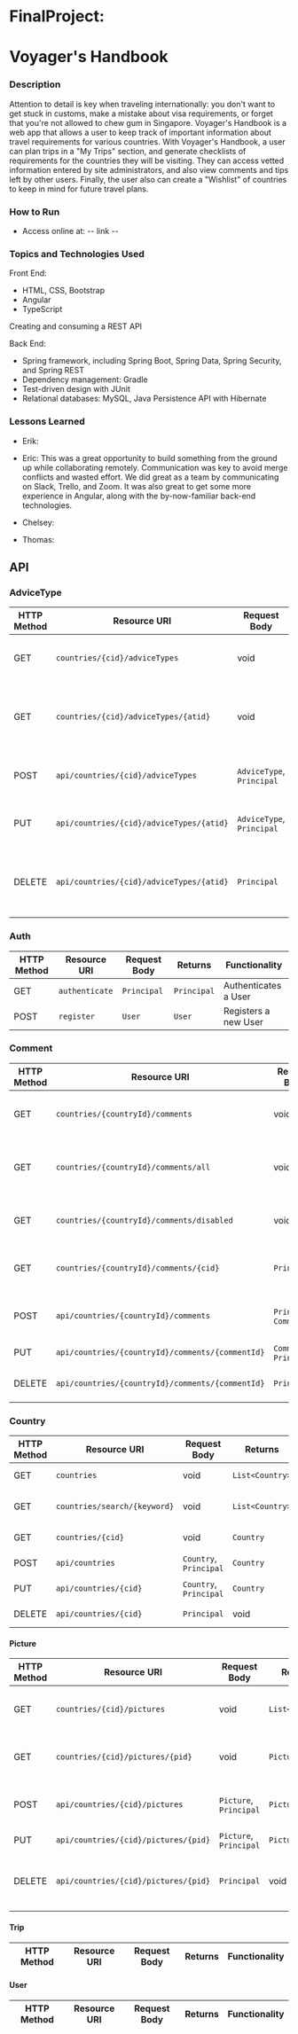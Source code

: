 # FinalProject:
# Voyager's Handbook

### Description
Attention to detail is key when traveling internationally: you don't want to get stuck in customs, make a mistake about visa requirements, or forget that you're not allowed to chew gum in Singapore. Voyager's Handbook is a web app that allows a user to keep track of important information about travel requirements for various countries. With Voyager's Handbook, a user can plan trips in a "My Trips" section, and generate checklists of requirements for the countries they will be visiting. They can access vetted information entered by site administrators, and also view comments and tips left by other users. Finally, the user also can create a "Wishlist" of countries to keep in mind for future travel plans.

### How to Run
* Access online at: -- link --

### Topics and Technologies Used
Front End:
* HTML, CSS, Bootstrap
* Angular
* TypeScript

Creating and consuming a REST API

Back End:
* Spring framework, including Spring Boot, Spring Data, Spring Security, and Spring REST
* Dependency management: Gradle
* Test-driven design with JUnit
* Relational databases: MySQL, Java Persistence API with Hibernate

### Lessons Learned
* Erik:

* Eric: This was a great opportunity to build something from the ground up while collaborating remotely. Communication was key to avoid merge conflicts and wasted effort. We did great as a team by communicating on Slack, Trello, and Zoom. It was also great to get some more experience in Angular, along with the by-now-familiar back-end technologies.

* Chelsey:

* Thomas:

## API
### AdviceType

| HTTP Method | Resource URI | Request Body | Returns | Functionality |
|-------------|--------------|--------------|---------|--------|
| GET | `countries/{cid}/adviceTypes` | void | `List<AdviceType>` | Gets all AdviceTypes for a given Country |
| GET | `countries/{cid}/adviceTypes/{atid}` | void | `AdviceType` | Get an AdviceType by Country ID and advice type ID |
| POST | `api/countries/{cid}/adviceTypes` | `AdviceType`, `Principal` | `AdviceType` | Create AdviceType for a given Country |
| PUT | `api/countries/{cid}/adviceTypes/{atid}` | `AdviceType`, `Principal` | `AdviceType` | Edit an AdviceType for a given Country | 
| DELETE | `api/countries/{cid}/adviceTypes/{atid}` | `Principal` | void | Delete AdviceType by Country ID and AdviceType ID |


### Auth

| HTTP Method | Resource URI | Request Body | Returns | Functionality |
|-------------|--------------|--------------|---------|--------|
| GET | `authenticate` | `Principal` | `Principal` | Authenticates a User |
| POST | `register` | `User` | `User` | Registers a new User |


### Comment

| HTTP Method | Resource URI | Request Body | Returns | Functionality |
|-------------|--------------|--------------|---------|--------|
| GET | `countries/{countryId}/comments` | void | `List<Comment>` | Get all enabled comments for a country |
| GET | `countries/{countryId}/comments/all` | void | `List<Comment>` | Get all comments for a country (including disabled) |
| GET | `countries/{countryId}/comments/disabled` | void | `List<Comment>` | Gets all disabled comments for a country |
| GET | `countries/{countryId}/comments/{cid}` | `Principal` | `Comment` | Get comment by country and comment ID |
| POST | `api/countries/{countryId}/comments` | `Principal`, `Comment` | `Comment` | Create a comment for a given country | 
| PUT | `api/countries/{countryId}/comments/{commentId}` | `Comment`, `Principal` | Edits a comment |
| DELETE | `api/countries/{countryId}/comments/{commentId}` | `Principal` | `boolean` | Deletes comment by ID |


### Country

| HTTP Method | Resource URI | Request Body | Returns | Functionality |
|-------------|--------------|--------------|---------|--------|
| GET | `countries` | void | `List<Country>` | Gets all countries |
| GET | `countries/search/{keyword}` | void | `List<Country>` | Search for country by keyword |
| GET | `countries/{cid}` | void | `Country` | Get a country by ID |
| POST | `api/countries` | `Country`, `Principal` | `Country` | Creates a new country |
| PUT | `api/countries/{cid}` | `Country`, `Principal` | `Country` | Edits a country |
| DELETE | `api/countries/{cid}` | `Principal` | void | Delete a country by ID |


#### Picture

| HTTP Method | Resource URI | Request Body | Returns | Functionality |
|-------------|--------------|--------------|---------|--------|
| GET | `countries/{cid}/pictures` | void | `List<Picture>` | Get all pictures for a given country |
| GET | `countries/{cid}/pictures/{pid}` | void | `Picture` | Get a picture by picture ID and country ID |
| POST | `api/countries/{cid}/pictures` | `Picture`, `Principal` | `Picture` | Create new picture for a given country |
| PUT | `api/countries/{cid}/pictures/{pid}` | `Picture`, `Principal` | `Picture` | Edit a picture |
| DELETE | `api/countries/{cid}/pictures/{pid}` | `Principal` | void | Deletes a picture by country ID and picture ID |




#### Trip
| HTTP Method | Resource URI | Request Body | Returns | Functionality |
|-------------|--------------|--------------|---------|--------|

#### User
| HTTP Method | Resource URI | Request Body | Returns | Functionality |
|-------------|--------------|--------------|---------|--------|

